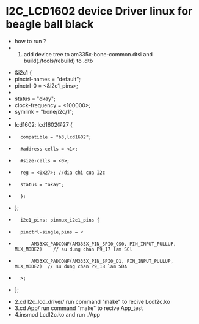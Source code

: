 # I2C_LCD1602 device Driver linux for beagle ball black
-  how to run ?
-  1. add device tree to am335x-bone-common.dtsi and build(./tools/rebuild) to .dtb
  
+ &i2c1 {
+	pinctrl-names = "default";
+	pinctrl-0 = <&i2c1_pins>;
+
+	status = "okay";
+	clock-frequency = <100000>;
+	symlink = "bone/i2c/1";
+
+	lcd1602: lcd1602@27 {
+		compatible = "b3,lcd1602";
+		#address-cells = <1>;
+		#size-cells = <0>;
+		reg = <0x27>; //dia chi cua I2c
+		status = "okay";
+		};
+	};
+    	i2c1_pins: pinmux_i2c1_pins {
+		pinctrl-single,pins = <
+			AM33XX_PADCONF(AM335X_PIN_SPI0_CS0, PIN_INPUT_PULLUP, MUX_MODE2)	// su dung chan P9_17 lam SCl
+			AM33XX_PADCONF(AM335X_PIN_SPI0_D1, PIN_INPUT_PULLUP, MUX_MODE2)	 // su dung chan P9_18 lam SDA
+		>;
+	};
-  2.cd I2c_lcd_driver/ run command  "make" to recive LcdI2c.ko
-  3.cd App/ run command  "make" to recive App_test
-  4.insmod LcdI2c.ko and run ./App
